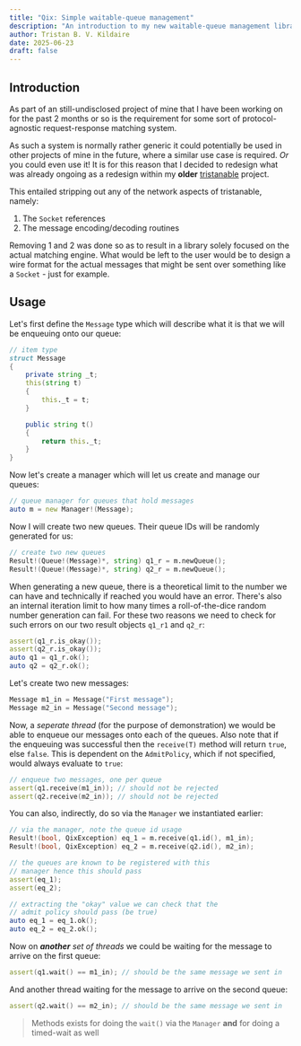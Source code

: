 ```yaml
---
title: "Qix: Simple waitable-queue management"
description: "An introduction to my new waitable-queue management library called Qix"
author: Tristan B. V. Kildaire
date: 2025-06-23
draft: false
---
```


## Introduction

As part of an still-undisclosed project of mine that I have been working on for the
past 2 months or so is the requirement for some sort of protocol-agnostic request-response
matching system.

As such a system is normally rather generic it could potentially be used in other projects
of mine in the future, where a similar use case is required. _Or_ you could even use it! It
is for this reason that I decided to redesign what was already ongoing as a redesign within
my **older** [tristanable](../../projects/tristanable/) project.

This entailed stripping out any of the network aspects of tristanable, namely:

1. The `Socket` references
2. The message encoding/decoding routines

Removing 1 and 2 was done so as to result in a library solely focused on the actual
matching engine. What would be left to the user would be to design a wire format for
the actual messages that might be sent over something like a `Socket` - just for example.

## Usage

Let's first define the `Message` type which will describe what it is
that we will be enqueuing onto our queue:

```d
// item type
struct Message
{
	private string _t;
	this(string t)
	{
		this._t = t;
	}

	public string t()
	{
		return this._t;
	}
}
```

Now let's create a manager which will let us create and manage
our queues:

```d
// queue manager for queues that hold messages
auto m = new Manager!(Message);
```

Now I will create two new queues. Their queue IDs will be randomly
generated for us:

```d
// create two new queues
Result!(Queue!(Message)*, string) q1_r = m.newQueue();
Result!(Queue!(Message)*, string) q2_r = m.newQueue();
```

When generating a new queue, there is a theoretical limit to
the number we can have and technically if reached you would
have an error. There's also an internal iteration limit to
how many times a roll-of-the-dice random number generation
can fail. For these two reasons we need to check for such 
errors on our two result objects `q1_r1` and `q2_r`:

```d
assert(q1_r.is_okay());
assert(q2_r.is_okay());
auto q1 = q1_r.ok();
auto q2 = q2_r.ok();
```

Let's create two new messages:

```d
Message m1_in = Message("First message");
Message m2_in = Message("Second message");
```

Now, a _seperate thread_ (for the purpose of demonstration)
we would be able to enqueue our messages onto each of the
queues. Also note that if the enqueuing was successful
then the `receive(T)` method will return `true`, else
`false`. This is dependent on the `AdmitPolicy`, which
if not specified, would always evaluate to `true`:

```d
// enqueue two messages, one per queue
assert(q1.receive(m1_in)); // should not be rejected
assert(q2.receive(m2_in)); // should not be rejected
```

You can also, indirectly, do so via the `Manager` we
instantiated earlier:

```d
// via the manager, note the queue id usage
Result!(bool, QixException) eq_1 = m.receive(q1.id(), m1_in);
Result!(bool, QixException) eq_2 = m.receive(q2.id(), m2_in);

// the queues are known to be registered with this
// manager hence this should pass
assert(eq_1);
assert(eq_2);

// extracting the "okay" value we can check that the
// admit policy should pass (be true)
auto eq_1 = eq_1.ok();
auto eq_2 = eq_2.ok();
```

Now on _**another** set of threads_ we could be waiting
for the message to arrive on the first queue:

```d
assert(q1.wait() == m1_in); // should be the same message we sent in
```

And another thread waiting for the message to arrive
on the second queue:

```d
assert(q2.wait() == m2_in); // should be the same message we sent in
```

> Methods exists for doing the `wait()` via the `Manager` **and**
for doing a timed-wait as well